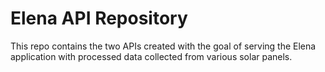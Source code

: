 # Elena API Repository

This repo contains the two APIs created with the goal of serving the Elena application with processed data collected from various solar panels. 
